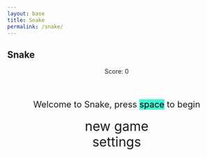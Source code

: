 ```yaml
---
layout: base
title: Snake
permalink: /snake/
---
```


<style>
    body{
    }
    .wrap{
        margin-left: auto;
        margin-right: auto;
    }

    canvas{
        display: none;
        border-style: solid;
        border-width: 10px;
        border-color: #FFFFFF;
    }
    canvas:focus{
        outline: none;
    }

    /* All screens style */
    #gameover p, #setting p, #menu p{
        font-size: 20px;
    }

    #gameover a, #setting a, #menu a{
        font-size: 30px;
        display: block;
    }

    #gameover a:hover, #setting a:hover, #menu a:hover{
        cursor: pointer;
    }

    #gameover a:hover::before, #setting a:hover::before, #menu a:hover::before{
        content: ">";
        margin-right: 10px;
    }

    #menu{
        display: block;
    }

    #gameover{
        display: none;
    }

    #setting{
        display: none;
    }

    #setting input{
        display:none;
    }

    #setting label{
        cursor: pointer;
    }

    #setting input:checked + label{
        background-color: #FFF;
        color: #000;
    }
</style>

<h2>Snake</h2>
<div class="container">
    <header class="pb-3 mb-4 border-bottom border-primary text-dark">
        <p class="fs-4">Score: <span id="score_value">0</span></p>
    </header>
    <div class="container bg-secondary" style="text-align:center;">
        <!-- Main Menu -->
        <div id="menu" class="py-4 text-light">
            <p>Welcome to Snake, press <span style="background-color: #42f5d4; color: #000000">space</span> to begin</p>
            <a id="new_game" class="link-alert">new game</a>
            <a id="setting_menu" class="link-alert">settings</a>
        </div>
        <!-- Game Over -->
        <div id="gameover" class="py-4 text-light">
            <p>Game Over, press <span style="background-color: #42f5d4; color: #000000">space</span> to try again</p>
            <a id="new_game1" class="link-alert">new game</a>
            <a id="setting_menu1" class="link-alert">settings</a>
        </div>
        <!-- Play Screen -->
        <canvas id="snake" class="wrap" width="320" height="320" tabindex="1"></canvas>
        <!-- Settings Screen -->
        <div id="setting" class="py-4 text-light">
            <p>Settings Screen, press <span style="background-color: #42f5d4; color: #000000">space</span> to go back to playing</p>
            <a id="new_game2" class="link-alert">new game</a>
            <br>
            <p>Speed:
                <input id="speed1" type="radio" name="speed" value="120" checked/>
                <label for="speed1">Slow</label>
                <input id="speed2" type="radio" name="speed" value="75"/>
                <label for="speed2">Normal</label>
                <input id="speed3" type="radio" name="speed" value="35"/>
                <label for="speed3">Fast</label>
            </p>
            <p>Wall:
                <input id="wallon" type="radio" name="wall" value="1" checked/>
                <label for="wallon">On</label>
                <input id="walloff" type="radio" name="wall" value="0"/>
                <label for="walloff">Off</label>
            </p>
        </div>
    </div>
</div>

<script>
(function(){
    /* Attributes of Game */
    /////////////////////////////////////////////////////////////
    // Canvas & Context
    const canvas = document.getElementById("snake");
    const ctx = canvas.getContext("2d");

    // Image Preload (sprites)
    const snakeHeadImage = new Image();
    const snakeBodyImage = new Image();
    const foodImage = new Image();

    snakeHeadImage.src = '/Project-1/images/IMG_6720.jpeg'; // Your snake head image URL
    snakeBodyImage.src = '/Project-1/images/IMG_9132.jpeg'; // Use the correct path to your snake body image
 Your snake body image URL
    foodImage.src = 'https://upload.wikimedia.org/wikipedia/commons/thumb/4/4d/Cat_November_2010-1a.jpg/800px-Cat_November_2010-1a.jpg'; // Your food image URL

    // HTML Game IDs
    const SCREEN_SNAKE = 0;
    const screen_snake = document.getElementById("snake");
    const ele_score = document.getElementById("score_value");
    const speed_setting = document.getElementsByName("speed");
    const wall_setting = document.getElementsByName("wall");
    
    // HTML Screen IDs (div)
    const SCREEN_MENU = -1, SCREEN_GAME_OVER=1, SCREEN_SETTING=2;
    const screen_menu = document.getElementById("menu");
    const screen_game_over = document.getElementById("gameover");
    const screen_setting = document.getElementById("setting");

    // Game Control
    const BLOCK = 10; // size of block rendering
    let SCREEN = SCREEN_MENU;
    let snake;
    let snake_dir;
    let snake_next_dir;
    let snake_speed;
    let food = {x: 0, y: 0};
    let score;
    let wall;

    /* Display Control */
    /////////////////////////////////////////////////////////////
    let showScreen = function(screen_opt){
        SCREEN = screen_opt;
        switch(screen_opt){
            case SCREEN_SNAKE:
                screen_snake.style.display = "block";
                screen_menu.style.display = "none";
                screen_setting.style.display = "none";
                screen_game_over.style.display = "none";
                break;
            case SCREEN_GAME_OVER:
                screen_snake.style.display = "block";
                screen_menu.style.display = "none";
                screen_setting.style.display = "none";
                screen_game_over.style.display = "block";
                break;
            case SCREEN_SETTING:
                screen_snake.style.display = "none";
                screen_menu.style.display = "none";
                screen_setting.style.display = "block";
                screen_game_over.style.display = "none";
                break;
        }
    }

    /* Actions and Events  */
    /////////////////////////////////////////////////////////////
    window.onload = function() {
        // HTML Elements (Buttons)
        const button_new_game = document.getElementById("new_game");
        const button_new_game1 = document.getElementById("new_game1");
        const button_new_game2 = document.getElementById("new_game2");
        const button_setting_menu = document.getElementById("setting_menu");
        const button_setting_menu1 = document.getElementById("setting_menu1");

        // Event Listeners for Buttons
        button_new_game.onclick = function() { newGame(); };
        button_new_game1.onclick = function() { newGame(); };
        button_new_game2.onclick = function() { newGame(); };
        button_setting_menu.onclick = function() { showScreen(SCREEN_SETTING); };
        button_setting_menu1.onclick = function() { showScreen(SCREEN_SETTING); };

        // speed
        setSnakeSpeed(150);
        for (let i = 0; i < speed_setting.length; i++) {
            speed_setting[i].addEventListener("click", function() {
                for (let i = 0; i < speed_setting.length; i++) {
                    if (speed_setting[i].checked) {
                        setSnakeSpeed(speed_setting[i].value);
                    }
                }
            });
        }

        // wall setting
        setWall(1);
        for (let i = 0; i < wall_setting.length; i++) {
            wall_setting[i].addEventListener("click", function() {
                for (let i = 0; i < wall_setting.length; i++) {
                    if (wall_setting[i].checked) {
                        setWall(wall_setting[i].value);
                    }
                }
            });
        }

        // activate window events
        window.addEventListener("keydown", function(evt) {
            if (evt.code === "Space" && SCREEN !== SCREEN_SNAKE)
                newGame();
        }, true);
    };


    /* Snake is on the Go (Driver Function)  */
    /////////////////////////////////////////////////////////////
    let mainLoop = function(){
        let _x = snake[0].x;
        let _y = snake[0].y;
        snake_dir = snake_next_dir; // read async event key

        // Direction 0 - Up, 1 - Right, 2 - Down, 3 - Left
        switch(snake_dir){
            case 0: _y--; break;
            case 1: _x++; break;
            case 2: _y++; break;
            case 3: _x--; break;
        }
        snake.pop(); // tail is removed
        snake.unshift({x: _x, y: _y}); // head is new in new position/orientation

        // Wall Checker
        if(wall === 1){
            // Wall on, Game over test
            if (snake[0].x < 0 || snake[0].x === canvas.width / BLOCK || snake[0].y < 0 || snake[0].y === canvas.height / BLOCK){
                showScreen(SCREEN_GAME_OVER);
                return;
            }
        }else{
            // Wall Off, Circle around
            for(let i = 0, x = snake.length; i < x; i++){
                if(snake[i].x < 0){
                    snake[i].x = snake[i].x + (canvas.width / BLOCK);
                }
                if(snake[i].x === canvas.width / BLOCK){
                    snake[i].x = snake[i].x - (canvas.width / BLOCK);
                }
                if(snake[i].y < 0){
                    snake[i].y = snake[i].y + (canvas.height / BLOCK);
                }
                if(snake[i].y === canvas.height / BLOCK){
                    snake[i].y = snake[i].y - (canvas.height / BLOCK);
                }
            }
        }

        // Snake vs Snake checker
        for(let i = 1; i < snake.length; i++){
            if (snake[0].x === snake[i].x && snake[0].y === snake[i].y){
                showScreen(SCREEN_GAME_OVER);
                return;
            }
        }

        // Snake eats food checker
        if(checkBlock(snake[0].x, snake[0].y, food.x, food.y)){
            snake[snake.length] = {x: snake[0].x, y: snake[0].y};
            altScore(++score);
            addFood();
        }

        // Repaint canvas
        ctx.clearRect(0, 0, canvas.width, canvas.height);
        
        // Paint snake (head and body)
        for(let i = 0; i < snake.length; i++){
            if(i === 0){
                ctx.drawImage(snakeHeadImage, snake[i].x * BLOCK, snake[i].y * BLOCK, BLOCK, BLOCK); // Head
            } else {
                ctx.drawImage(snakeBodyImage, snake[i].x * BLOCK, snake[i].y * BLOCK, BLOCK, BLOCK); // Body
            }
        }

        // Paint food
        ctx.drawImage(foodImage, food.x * BLOCK, food.y * BLOCK, BLOCK, BLOCK);

        // Recursive call after speed delay
        setTimeout(mainLoop, snake_speed);
    }

    /* New Game setup */
    /////////////////////////////////////////////////////////////
    let newGame = function(){
        showScreen(SCREEN_SNAKE);
        screen_snake.focus();

        score = 0;
        altScore(score);

        snake = [];
        snake.push({x: 0, y: 15});
        snake_next_dir = 1;

        addFood();

        canvas.onkeydown = function(evt) {
            changeDir(evt.keyCode);
        }
        mainLoop();
    }

    /* Key Inputs and Actions */
    /////////////////////////////////////////////////////////////
    let changeDir = function(key){
        switch(key) {
            case 37: // left arrow
                if (snake_dir !== 1) snake_next_dir = 3; // not right
                break;
            case 38: // up arrow
                if (snake_dir !== 2) snake_next_dir = 0; // not down
                break;
            case 39: // right arrow
                if (snake_dir !== 3) snake_next_dir = 1; // not left
                break;
            case 40: // down arrow
                if (snake_dir !== 0) snake_next_dir = 2; // not up
                break;
        }
    }

    /* Random food placement */
    /////////////////////////////////////////////////////////////
    let addFood = function(){
        food.x = Math.floor(Math.random() * (canvas.width / BLOCK));
        food.y = Math.floor(Math.random() * (canvas.height / BLOCK));

        for(let i = 0; i < snake.length; i++){
            if(checkBlock(food.x, food.y, snake[i].x, snake[i].y)){
                addFood();
            }
        }
    }

    /* Collision Detection */
    /////////////////////////////////////////////////////////////
    let checkBlock = function(x, y, _x, _y){
        return (x === _x && y === _y);
    }

    /* Update Score */
    /////////////////////////////////////////////////////////////
    let altScore = function(score_val){
        ele_score.innerHTML = String(score_val);
    }

    /////////////////////////////////////////////////////////////
    let setSnakeSpeed = function(speed_value){
        snake_speed = speed_value;
    }

    let setWall = function(wall_value){
        wall = wall_value;
        if(wall === 0){screen_snake.style.borderColor = "#e856cb";}
        if(wall === 1){screen_snake.style.borderColor = "#e856cb";}
    }
})();
</script>
